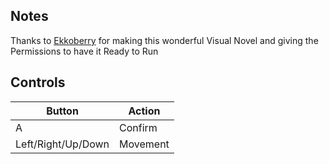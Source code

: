 ## Notes

Thanks to [Ekkoberry](https://ekkoberry.itch.io/) for making this wonderful Visual Novel and giving the Permissions to have it Ready to Run

## Controls

| Button | Action |
|--|--| 
|A|Confirm|
|Left/Right/Up/Down|Movement|


